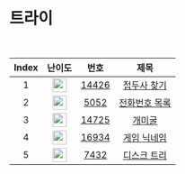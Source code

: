 # 트라이

<br/>

| Index | 난이도 | 번호 | 제목 |
| :-----: | :-----: | :-----: | :-----: |
| 1 | <img height="25px" width="25px" src="https://static.solved.ac/tier_small/10.svg"/> | [14426](https://www.acmicpc.net/problem/14426) | [접두사 찾기](https://www.acmicpc.net/problem/14426) |
| 2 | <img height="25px" width="25px" src="https://static.solved.ac/tier_small/12.svg"/> | [5052](https://www.acmicpc.net/problem/5052) | [전화번호 목록](https://www.acmicpc.net/problem/5052) |
| 3 | <img height="25px" width="25px" src="https://static.solved.ac/tier_small/13.svg"/> | [14725](https://www.acmicpc.net/problem/14725) | [개미굴](https://www.acmicpc.net/problem/14725) |
| 4 | <img height="25px" width="25px" src="https://static.solved.ac/tier_small/13.svg"/> | [16934](https://www.acmicpc.net/problem/16934) | [게임 닉네임](https://www.acmicpc.net/problem/16934) |
| 5 | <img height="25px" width="25px" src="https://static.solved.ac/tier_small/14.svg"/> | [7432](https://www.acmicpc.net/problem/7432) | [디스크 트리](https://www.acmicpc.net/problem/7432) |
